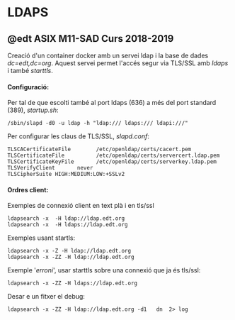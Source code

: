 # LDAPS
## @edt ASIX M11-SAD Curs 2018-2019

Creació d'un container docker amb un servei ldap
i la base de dades *dc=edt,dc=org*. Aquest servei
permet l'accés segur via TLS/SSL amb *ldaps* i 
també *starttls*.

#### Configuració:

Per tal de que escolti també al port ldaps (636) a 
més del port standard (389), *startup.sh*:
```
/sbin/slapd -d0 -u ldap -h "ldap:/// ldaps:/// ldapi:///" 
```

Per configurar les claus de TLS/SSL, *slapd.conf*:
```
TLSCACertificateFile        /etc/openldap/certs/cacert.pem
TLSCertificateFile          /etc/openldap/certs/servercert.ldap.pem
TLSCertificateKeyFile       /etc/openldap/certs/serverkey.ldap.pem
TLSVerifyClient       never
TLSCipherSuite HIGH:MEDIUM:LOW:+SSLv2
```

#### Ordres client:

Exemples de connexió client  en text plà i en tls/ssl
```
ldapsearch -x  -H ldap://ldap.edt.org 
ldapsearch -x  -H ldaps://ldap.edt.org 
```

Exemples usant startls:
```
ldapsearch -x -Z -H ldap://ldap.edt.org 
ldapsearch -x -ZZ -H ldap://ldap.edt.org 
```

Exemple '*erroni*', usar starttls sobre una connexió que 
ja és tls/ssl:
```
ldapsearch -x -ZZ -H ldaps://ldap.edt.org 
```

Desar e un fitxer el debug:
```
ldapsearch -x -ZZ -H ldap://ldap.edt.org -d1   dn  2> log
```
